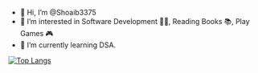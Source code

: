 - 👋 Hi, I’m @Shoaib3375
- 👀 I’m interested in Software Development 👨‍💻, Reading Books 📚, Play Games 🎮
- 🌱 I’m currently learning DSA.
 <!---
- 💞️"Are you ready to start a new chapter in your life? I am searching for a wonderful girl who is ready to take the plunge and commit to a lifetime of love and happiness. If you are looking for a genuine connection that will stand the test of time, then look no further. I am here, waiting for you. Let's embark on this beautiful journey together!📫 H"
- How to reach me Mail: mdshoaiburislam@gmail.com LinkedIn: https://www.linkedin.com/in/m3s7a/<br/>
--->

[![Top Langs](https://github-readme-stats.vercel.app/api/top-langs/?username=shoaib3375&layout=compact)](https://github.com/shoaib3375/github-readme-stats)

<!---
Shoaib3375/Shoaib3375 is a ✨ special ✨ repository because its `README.md` (this file) appears on your GitHub profile.
You can click the Preview link to take a look at your changes.
--->
